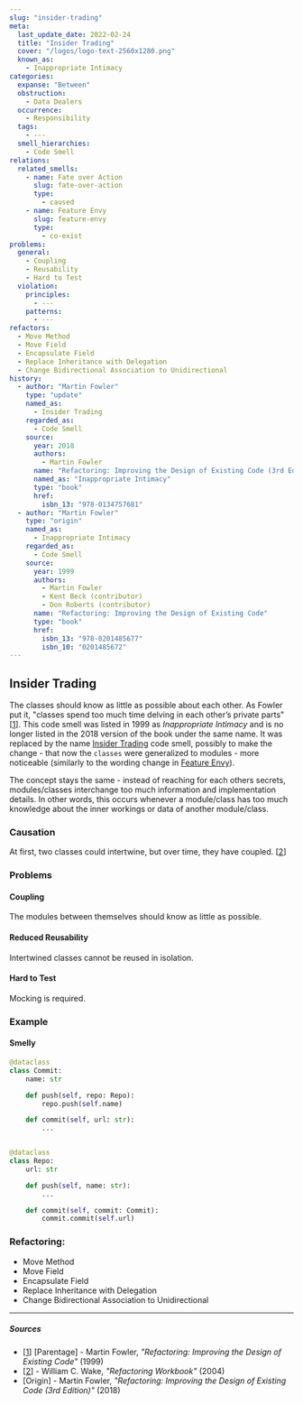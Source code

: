 ```yaml
---
slug: "insider-trading"
meta:
  last_update_date: 2022-02-24
  title: "Insider Trading"
  cover: "/logos/logo-text-2560x1280.png"
  known_as:
    - Inappropriate Intimacy
categories:
  expanse: "Between"
  obstruction:
    - Data Dealers
  occurrence:
    - Responsibility
  tags:
    - ---
  smell_hierarchies:
    - Code Smell
relations:
  related_smells:
    - name: Fate over Action
      slug: fate-over-action
      type:
        - caused
    - name: Feature Envy
      slug: feature-envy
      type:
        - co-exist
problems:
  general:
    - Coupling
    - Reusability
    - Hard to Test
  violation:
    principles:
      - ---
    patterns:
      - ---
refactors:
  - Move Method
  - Move Field
  - Encapsulate Field
  - Replace Inheritance with Delegation
  - Change Bidirectional Association to Unidirectional
history:
  - author: "Martin Fowler"
    type: "update"
    named_as:
      - Insider Trading
    regarded_as:
      - Code Smell
    source:
      year: 2018
      authors:
        - Martin Fowler
      name: "Refactoring: Improving the Design of Existing Code (3rd Edition)"
      named_as: "Inappropriate Intimacy"
      type: "book"
      href:
        isbn_13: "978-0134757681"
  - author: "Martin Fowler"
    type: "origin"
    named_as:
      - Inappropriate Intimacy
    regarded_as:
      - Code Smell
    source:
      year: 1999
      authors:
        - Martin Fowler
        - Kent Beck (contributor)
        - Don Roberts (contributor)
      name: "Refactoring: Improving the Design of Existing Code"
      type: "book"
      href:
        isbn_13: "978-0201485677"
        isbn_10: "0201485672"
---
```


## Insider Trading

The classes should know as little as possible about each other. As Fowler put it, "classes spend too much time delving in each other’s private parts" [[1](#sources)]. This code smell was listed in 1999 as _Inappropriate Intimacy_ and is no longer listed in the 2018 version of the book under the same name. It was replaced by the name [Insider Trading](./insider-trading.md) code smell, possibly to make the change - that now the `classes` were generalized to modules - more noticeable (similarly to the wording change in [Feature Envy](./feature-envy.md)).

The concept stays the same - instead of reaching for each others secrets, modules/classes interchange too much information and implementation details. In other words, this occurs whenever a module/class has too much knowledge about the inner workings or data of another module/class.

### Causation

At first, two classes could intertwine, but over time, they have coupled. [[2](#sources)]

### Problems

#### **Coupling**

The modules between themselves should know as little as possible.

#### **Reduced Reusability**

Intertwined classes cannot be reused in isolation.

#### **Hard to Test**

Mocking is required.

### Example

<div class="example-block">

#### Smelly

```py
@dataclass
class Commit:
    name: str

    def push(self, repo: Repo):
        repo.push(self.name)

    def commit(self, url: str):
        ...


@dataclass
class Repo:
    url: str

    def push(self, name: str):
        ...

    def commit(self, commit: Commit):
        commit.commit(self.url)
```

</div>

### Refactoring:

- Move Method
- Move Field
- Encapsulate Field
- Replace Inheritance with Delegation
- Change Bidirectional Association to Unidirectional

---

##### Sources

- [[1](#sources)] [Parentage] - Martin Fowler, _"Refactoring: Improving the Design of Existing Code"_ (1999)
- [[2](#sources)] - William C. Wake, _"Refactoring Workbook"_ (2004)
- [Origin] - Martin Fowler, _"Refactoring: Improving the Design of Existing Code (3rd Edition)"_ (2018)
